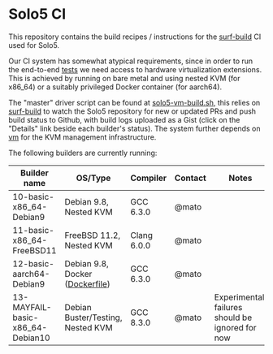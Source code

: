 # Solo5 CI

This repository contains the build recipes / instructions for the
[surf-build](https://github.com/surf-build/surf) CI used for Solo5.

Our CI system has somewhat atypical requirements, since in order to run the
end-to-end [tests](https://github.com/Solo5/solo5/tree/master/tests) we need
access to hardware virtualization extensions. This is achieved by running on
bare metal and using nested KVM (for x86\_64) or a suitably privileged Docker
container (for aarch64).

The "master" driver script can be found at
[solo5-vm-build.sh](scripts/solo5-vm-build.sh), this relies on
[surf-build](https://github.com/surf-build/surf) to watch the Solo5 repository
for new or updated PRs and push build status to Github, with build logs
uploaded as a Gist (click on the "Details" link beside each builder's status).
The system further depends on [vm](https://github.com/roburio/vm) for the KVM
management infrastructure.

The following builders are currently running:

| Builder name                  | OS/Type | Compiler | Contact | Notes |
| ------------                  | ------- | -------- | ------- | ----- |
| 10-basic-x86\_64-Debian9      | Debian 9.8, Nested KVM | GCC 6.3.0 | @mato | |
| 11-basic-x86\_64-FreeBSD11    | FreeBSD 11.2, Nested KVM | Clang 6.0.0 | @mato | |
| 12-basic-aarch64-Debian9      | Debian 9.8, Docker ([Dockerfile](any-Debian9-gcc630/Dockerfile)) | GCC 6.3.0 | @mato | |
| 13-MAYFAIL-basic-x86\_64-Debian10      | Debian Buster/Testing, Nested KVM | GCC 8.3.0 | @mato | Experimental, failures should be ignored for now |

